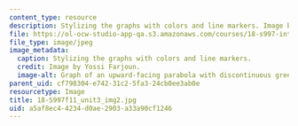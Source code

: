 ```yaml
---
content_type: resource
description: Stylizing the graphs with colors and line markers. Image by Yossi Farjoun.
file: https://ol-ocw-studio-app-qa.s3.amazonaws.com/courses/18-s997-introduction-to-matlab-programming-fall-2011/a5af8ec44234d0ae2903a33a90cf1246_18-S997f11_unit3_img2.jpg
file_type: image/jpeg
image_metadata:
  caption: Stylizing the graphs with colors and line markers.
  credit: Image by Yossi Farjoun.
  image-alt: Graph of an upward-facing parabola with discontinuous green line markers.
parent_uid: cf798304-e742-31c2-5fa3-24cb0ee3ab0e
resourcetype: Image
title: 18-S997f11_unit3_img2.jpg
uid: a5af8ec4-4234-d0ae-2903-a33a90cf1246
---
```

